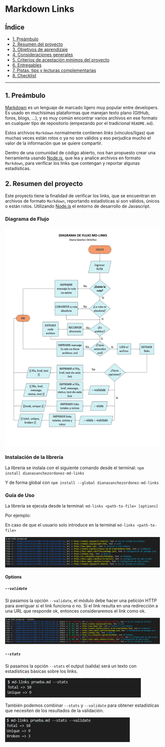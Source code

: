 # Markdown Links

## Índice

* [1. Preámbulo](#1-preámbulo)
* [2. Resumen del proyecto](#2-resumen-del-proyecto)
* [3. Objetivos de aprendizaje](#3-objetivos-de-aprendizaje)
* [4. Consideraciones generales](#4-consideraciones-generales)
* [5. Criterios de aceptación mínimos del proyecto](#5-criterios-de-aceptación-mínimos-del-proyecto)
* [6. Entregables](#6-entregables)
* [7. Pistas, tips y lecturas complementarias](#7-pistas-tips-y-lecturas-complementarias)
* [8. Checklist](#8-checklist)

***

## 1. Preámbulo

[Markdown](https://es.wikipedia.org/wiki/Markdown) es un lenguaje de marcado
ligero muy popular entre developers. Es usado en muchísimas plataformas que
manejan texto plano (GitHub, foros, blogs, ...), y es muy común
encontrar varios archivos en ese formato en cualquier tipo de repositorio
(empezando por el tradicional `README.md`).

Estos archivos `Markdown` normalmente contienen _links_ (vínculos/ligas) que
muchas veces están rotos o ya no son válidos y eso perjudica mucho el valor de
la información que se quiere compartir.

Dentro de una comunidad de código abierto, nos han propuesto crear una
herramienta usando [Node.js](https://nodejs.org/), que lea y analice archivos
en formato `Markdown`, para verificar los links que contengan y reportar
algunas estadísticas.

## 2. Resumen del proyecto

Este proyecto tiene la finalidad de verificar los links, que se encuentran en archivos de formato `Markdown`,
reportando estadísticas si son válidos, únicos o están rotos. Utilizando [Node.js](https://nodejs.org/) 
el entorno de desarrollo de Javascript.

### Diagrama de Flujo

![Error al cargar la imagen](https://raw.githubusercontent.com/DianaSanchezOrdonez/LIM013-fe-md-links/master/src/img/diagramaFlujoMDLINKS.png)

### Instalación de la librería

La librería se instala con el siguiente comando desde el terminal:
  `npm install dianasanchezordonez-md-links`

Y de forma global con 
  `npm install --global dianasanchezordonez-md-links`

### Guía de Uso

La librería se ejecuta desde la terminal: `md-links <path-to-file> [options]`

Por ejemplo:

En caso de que el usuario solo introduce en la terminal 
`md-links <path-to-file>`

![Error al cargar la imagen](https://raw.githubusercontent.com/DianaSanchezOrdonez/LIM013-fe-md-links/master/src/img/sinopciones.png)

#### Options

##### `--validate`

Si pasamos la opción `--validate`, el módulo debe hacer una petición HTTP para
averiguar si el link funciona o no. Si el link resulta en una redirección a una
URL que responde ok, entonces consideraremos el link como ok.

![Error al cargar la imagen](https://raw.githubusercontent.com/DianaSanchezOrdonez/LIM013-fe-md-links/master/src/img/validate.png)

##### `--stats`

Si pasamos la opción `--stats` el output (salida) será un texto con estadísticas
básicas sobre los links.

![Error al cargar la imagen](https://raw.githubusercontent.com/DianaSanchezOrdonez/LIM013-fe-md-links/master/src/img/stats.png)

También podemos combinar `--stats` y `--validate` para obtener estadísticas que
necesiten de los resultados de la validación.

![Error al cargar la imagen](https://raw.githubusercontent.com/DianaSanchezOrdonez/LIM013-fe-md-links/master/src/img/mix.png)

